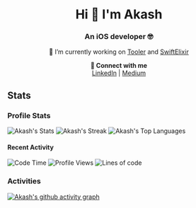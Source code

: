 <h1 align="center">Hi 👋 I'm Akash</h1>
<p align="center">
<h3 align="center">An iOS developer 🤓</h3>
<p/>
<p align="center">
🔭 I’m currently working on 
<a href="https://github.com/akashkahalkar/Tooler">Tooler</a> and
<a href="https://github.com/akashkahalkar/SwiftElixir">SwiftElixir</a>
  <p/>
<p align="center">
  <b>💬 Connect with me</b>
  <br>
<a href="https://linkedin.com/in/akash-kahalkar" target="blank">LinkedIn</a> | 
<a href="https://medium.com/@aakash0x90" target="blank">Medium</a>
</p>

## Stats
### Profile Stats
![Akash's Stats](https://github-readme-stats.vercel.app/api?username=akashkahalkar&theme=vue-dark&show_icons=true&hide_border=true&count_private=false)
![Akash's Streak](https://github-readme-streak-stats.herokuapp.com/?user=akashkahalkar&theme=vue-dark&hide_border=true)
![Akash's Top Languages](https://github-readme-stats.vercel.app/api/top-langs/?username=akashkahalkar&theme=vue-dark&show_icons=true&hide_border=true&layout=compact)

#### Recent Activity
![Code Time](http://img.shields.io/badge/Code%20Time-0%20secs-blue)
![Profile Views](http://img.shields.io/badge/Profile%20Views-4-blue)
![Lines of code](https://img.shields.io/badge/From%20Hello%20World%20I%27ve%20Written-27.7%20million%20lines%20of%20code-blue)

### Activities
[![Akash's github activity graph](https://github-readme-activity-graph.vercel.app/graph?username=akashkahalkar&theme=vue)](https://github.com/akashkahalkar/github-readme-activity-graph)
